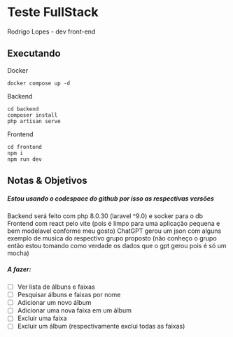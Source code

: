 # Teste FullStack

Rodrigo Lopes - dev front-end

## Executando
  Docker 
  ```
  docker compose up -d
  ```
  Backend
  ```
  cd backend
  composer install
  php artisan serve
  ```
  Frontend
  ```
  cd frontend
  npm i
  npm run dev
  ```
  
## Notas & Objetivos
  ##### Estou usando o codespace do github por isso as respectivas versões
  
  Backend será feito com php 8.0.30 (laravel ^9.0) e socker para o db
  Frontend com react pelo vite (pois é limpo para uma aplicação pequena e bem modelavel conforme meu gosto)
  ChatGPT gerou um json com alguns exemplo de musica do respectivo grupo proposto (não conheço o grupo então estou tomando como verdade os dados que o gpt gerou pois é só um mocha)

  ##### A fazer:
  - [ ] Ver lista de álbuns e faixas
  - [ ] Pesquisar álbuns e faixas por nome
  - [ ] Adicionar um novo álbum
  - [ ] Adicionar uma nova faixa em um álbum
  - [ ] Excluir uma faixa
  - [ ] Excluir um álbum (respectivamente exclui todas as faixas)